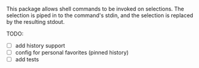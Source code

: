 This package allows shell commands to be invoked on selections. The selection is piped in to the
command's stdin, and the selection is replaced by the resulting stdout.

TODO:
  - [ ] add history support
  - [ ] config for personal favorites (pinned history)
  - [ ] add tests
